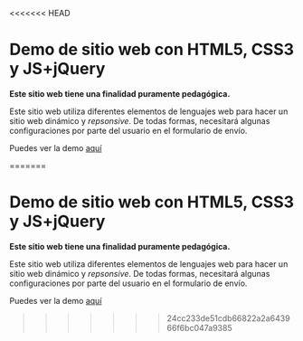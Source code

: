 <<<<<<< HEAD
# Demo de sitio web con HTML5, CSS3 y JS+jQuery
**Este sitio web tiene una finalidad puramente pedagógica.**

Este sitio web utiliza diferentes elementos de lenguajes web para hacer un sitio web dinámico y _repsonsive_. De todas formas, necesitará algunas configuraciones por parte del usuario en el formulario de envío.

Puedes ver la demo [aquí](https://onaweb.es/ow-dhtml/)


=======
# Demo de sitio web con HTML5, CSS3 y JS+jQuery
**Este sitio web tiene una finalidad puramente pedagógica.**

Este sitio web utiliza diferentes elementos de lenguajes web para hacer un sitio web dinámico y _repsonsive_. De todas formas, necesitará algunas configuraciones por parte del usuario en el formulario de envío.

Puedes ver la demo [aquí](https://onaweb.es/ow-dhtml/)


>>>>>>> 24cc233de51cdb66822a2a643966f6bc047a9385
